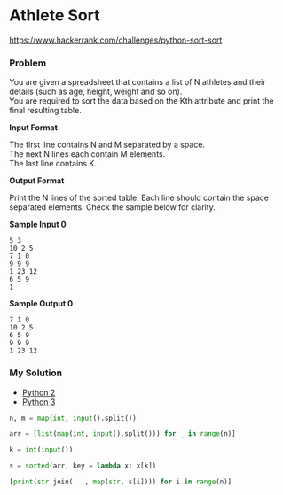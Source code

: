 # Athlete Sort

https://www.hackerrank.com/challenges/python-sort-sort

### Problem

You are given a spreadsheet that contains a list of N athletes and their details (such as age, height, weight and so on).   
You are required to sort the data based on the Kth attribute and print the final resulting table.

**Input Format**

The first line contains N and M separated by a space.   
The next N lines each contain M elements.   
The last line contains K.

**Output Format**

Print the N lines of the sorted table. Each line should contain the space separated elements. Check the sample below for clarity.

**Sample Input 0**

```
5 3
10 2 5
7 1 0
9 9 9
1 23 12
6 5 9
1
```

**Sample Output 0**

```
7 1 0
10 2 5
6 5 9
9 9 9
1 23 12
```

### My Solution

- [Python 2](python2.py)
- [Python 3](python3.py)
```python
n, m = map(int, input().split())

arr = [list(map(int, input().split())) for _ in range(n)]

k = int(input())

s = sorted(arr, key = lambda x: x[k])

[print(str.join(' ', map(str, s[i]))) for i in range(n)]
````